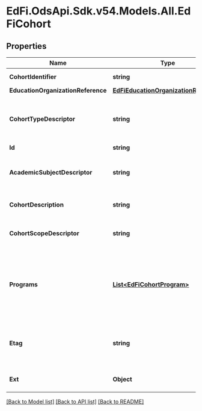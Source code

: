 # EdFi.OdsApi.Sdk.v54.Models.All.EdFiCohort

## Properties

Name | Type | Description | Notes
------------ | ------------- | ------------- | -------------
**CohortIdentifier** | **string** | The name or ID for the Cohort. | 
**EducationOrganizationReference** | [**EdFiEducationOrganizationReference**](EdFiEducationOrganizationReference.md) |  | 
**CohortTypeDescriptor** | **string** | The type of cohort (e.g., academic intervention, classroom breakout). | 
**Id** | **string** |  | [optional] 
**AcademicSubjectDescriptor** | **string** | The academic subject associated with an academic intervention. | [optional] 
**CohortDescription** | **string** | The description of the Cohort and its purpose. | [optional] 
**CohortScopeDescriptor** | **string** | The scope of cohort (e.g., school, district, classroom). | [optional] 
**Programs** | [**List&lt;EdFiCohortProgram&gt;**](EdFiCohortProgram.md) | An unordered collection of cohortPrograms. The (optional) program associated with this Cohort (e.g., special education). | [optional] 
**Etag** | **string** | A unique system-generated value that identifies the version of the resource. | [optional] 
**Ext** | **Object** | Extensions to the Cohort entity. | [optional] 

[[Back to Model list]](../../README.md#documentation-for-models) [[Back to API list]](../../README.md#documentation-for-api-endpoints) [[Back to README]](../../README.md)

